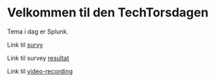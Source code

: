 # Velkommen til den TechTorsdagen

Tema i dag er Splunk.


Link til [survy]()


Link til survey [resultat]()


Link til [video-recording](https://teams.microsoft.com/l/meetup-join/19%3ameeting_ZmNhMDdmNDEtN2Q0Yy00OWI5LTk2YTktZDViN2I4Yjc0ZTI4%40thread.v2/0?context=%7b%22Tid%22%3a%2265f51067-7d65-4aa9-b996-4cc43a0d7111%22%2c%22Oid%22%3a%22e1383817-b5a9-4564-b9cb-b16075c1972c%22%2c%22IsBroadcastMeeting%22%3atrue%7d)
